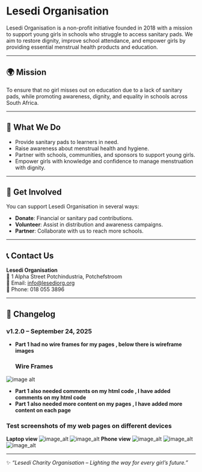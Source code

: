 # Lesedi Organisation
Lesedi Organisation is a non-profit initiative founded in 2018 with a mission to support young girls in schools who struggle to access sanitary pads. We aim to restore dignity, improve school attendance, and empower girls by providing essential menstrual health products and education.

---

## 🌍 Mission
To ensure that no girl misses out on education due to a lack of sanitary pads, while promoting awareness, dignity, and equality in schools across South Africa.

---

## 📌 What We Do
- Provide sanitary pads to learners in need.  
- Raise awareness about menstrual health and hygiene.  
- Partner with schools, communities, and sponsors to support young girls.  
- Empower girls with knowledge and confidence to manage menstruation with dignity.  

---

## 🚀 Get Involved
You can support Lesedi Organisation in several ways:
- **Donate**: Financial or sanitary pad contributions.  
- **Volunteer**: Assist in distribution and awareness campaigns.  
- **Partner**: Collaborate with us to reach more schools.  

---

## 📞 Contact Us
**Lesedi Organisation**  
📍 1 Alpha Street Potchindustria, Potchefstroom  
📧 Email: info@lesediorg.org  
📱 Phone: 018 055 3896

---
## 📌 Changelog
### v1.2.0 – September 24, 2025
- **Part 1 had no wire frames for my pages , below there is wireframe images**
  ### Wire Frames
![image alt](https://github.com/ST10496726/lesedicharity/blob/f2b6c3b83c27711172b15ea75108b924f9daaa2f/wireframeaboutus.jpg)

- **Part 1 also needed comments on my html code , I have added comments on my html code**
- **Part 1 also needed more content on my pages , I have added more content on each page**

### Test screenshots of my web pages on different devices
**Laptop view**
![image_alt](https://github.com/ST10496726/lesedicharity/blob/b16a92d7deda0e0c7605a1fd33d72a37b4b3c946/26-09-2025-11-17-30.png)
![image_alt](https://github.com/ST10496726/lesedicharity/blob/b16a92d7deda0e0c7605a1fd33d72a37b4b3c946/26-09-2025-11-16-35.png)
**Phone view**
![image_alt](https://github.com/ST10496726/lesedicharity/blob/74afb3ca48ca01041db25508d71b929ba5a99ad2/Image.jfif)
![image_alt](https://github.com/ST10496726/lesedicharity/blob/74afb3ca48ca01041db25508d71b929ba5a99ad2/Image%20(1).jfif)
![image_alt](https://github.com/ST10496726/lesedicharity/blob/74afb3ca48ca01041db25508d71b929ba5a99ad2/Image%20(2).jfif)




---
✨ *“Lesedi Charity Organisation – Lighting the way for every girl’s future.”*
